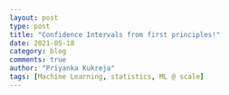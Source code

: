 ```yaml
---
layout: post
type: post
title: "Confidence Intervals from first principles!"
date: 2021-05-18
category: blog
comments: true
author: "Priyanka Kukreja"
tags: [Machine Learning, statistics, ML @ scale]
---
```

